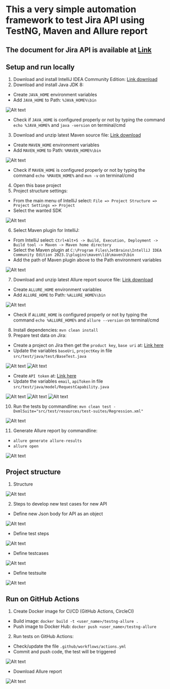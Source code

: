 # This a very simple automation framework to test Jira API using TestNG, Maven and Allure report

## The document for Jira API is available at [Link](https://developer.atlassian.com/cloud/jira/platform/rest/v3/api-group-issues/#api-rest-api-3-issue-post)

## Setup and run locally
1. Download and install IntelliJ IDEA Community Edition: [Link download](https://www.jetbrains.com/idea/download/download-thanks.html?platform=windows&code=IIC)
2. Download and install Java JDK 8:
- Create `JAVA_HOME` environment variables
- Add `JAVA_HOME` to Path: `%JAVA_HOME%\bin`

![Alt text](./assets/JavaHome.png?raw=true "JAVA_HOME")

- Check if `JAVA_HOME` is configured properly or not by typing the command `echo %JAVA_HOME%` and `java -version` on terminal/cmd

3. Download and unzip latest Maven source file: [Link download](https://dlcdn.apache.org/maven/maven-3)
- Create `MAVEN_HOME` environment variables
- Add `MAVEN_HOME` to Path: `%MAVEN_HOME%\bin`

![Alt text](./assets/MavenHome.png?raw=true "MAVEN_HOME")

- Check if `MAVEN_HOME` is configured properly or not by typing the command `echo %MAVEN_HOME%` and `mvn -v` on terminal/cmd

4. Open this base project
5. Project structure settings:
- From the main menu of IntelliJ select: `File => Project Structure => Project Settings => Project`
- Select the wanted SDK

![Alt text](./assets/ProjectSetings.png?raw=true "JAVA_HOME")

6. Select Maven plugin for IntelliJ:
- From IntelliJ select: `Ctrl+Alt+S -> Build, Execution, Deployment -> Build tool -> Maven -> Maven home directory`
- Select the Maven plugin at `C:\Program Files\JetBrains\IntelliJ IDEA Community Edition 2023.1\plugins\maven\lib\maven3\bin`
- Add the path of Maven plugin above to the Path environment variables

![Alt text](./assets/MavenPlugins.png?raw=true "MavenPlugins")

7. Download and unzip latest Allure report source file: [Link download](https://repo.maven.apache.org/maven2/io/qameta/allure/allure-commandline/)
- Create `ALLURE_HOME` environment variables
- Add `ALLURE_HOME` to Path: `%ALLURE_HOME%\bin`

![Alt text](./assets/AllureHome.png?raw=true "ALLURE_HOME")

- Check if `ALLURE_HOME` is configured properly or not by typing the command `echo %ALLURE_HOME%` and `allure --version` on terminal/cmd

8. Install dependencies: `mvn clean install`
9. Prepare test data on Jira:
- Create a project on Jira then get the `product key`, `base uri` at: [Link here](https://nxthich.atlassian.net/jira/projects)
- Update the variables `baseUri`, `projectKey` in file `src/test/java/test/BaseTest.java`

![Alt text](./assets/ProjectKey_BaseUri.png?raw=true "ProjectKey_BaseUri")
![Alt text](./assets/Project_Uri_Key.png?raw=true "Project_Uri_Key")

- Create `API token` at: [Link here](https://id.atlassian.com/manage-profile/security/api-tokens)
- Update the variables `email`, `apiToken` in file `src/test/java/model/RequestCapability.java`

![Alt text](./assets/email.png?raw=true "email")
![Alt text](./assets/apiToken.png?raw=true "apiToken")
![Alt text](./assets/Email_APIToken.png?raw=true "Email_APIToken")

10. Run the tests by commandline: `mvn clean test -DxmlSuite="src/test/resources/test-suites/Regression.xml"`

![Alt text](./assets/ExecuteTest.png?raw=true "ExecuteTest")

11. Generate Allure report by commandline:
- `allure generate allure-results`
- `allure open`

![Alt text](./assets/Report.png?raw=true "Report")

## Project structure
1. Structure

![Alt text](./assets/FWStructure.png?raw=true "FWStructure")

2. Steps to develop new test cases for new API
- Define new Json body for API as an object

![Alt text](./assets/BodyJsonObject.png?raw=true "BodyJsonObject")
  
- Define test steps

![Alt text](./assets/DefineTestSteps.png?raw=true "DefineTestSteps")

- Define testcases

![Alt text](./assets/DefineTestCase.png?raw=true "DefineTestCase")

- Define testsuite

![Alt text](./assets/TestSuites.png?raw=true "TestSuites")

## Run on GitHub Actions
1. Create Docker image for CI/CD (GitHub Actions, CircleCI)
- Build image: `docker build -t <user_name>/testng-allure .`
- Push image to Docker Hub: `docker push <user_name>/testng-allure`
2. Run tests on GitHub Actions:
- Check/update the file `.github/workflows/actions.yml`
- Commit and push code, the test will be triggered

![Alt text](./assets/RunWhenPushCode.png?raw=true "RunWhenPushCode")

- Download Allure report

![Alt text](./assets/AllureReport.png?raw=true "AllureReport")
